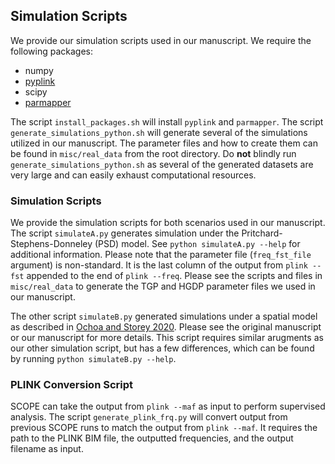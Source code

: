 ## Simulation Scripts

We provide our simulation scripts used in our manuscript. We require the following packages:

+ numpy
+ [pyplink](https://lemieuxl.github.io/pyplink/)
+ scipy
+ [parmapper](https://github.com/Jwink3101/parmapper)

The script `install_packages.sh` will install `pyplink` and `parmapper`. The script `generate_simulations_python.sh` will generate several of the simulations utilized in our manuscript. The parameter files and how to create them can be found in `misc/real_data` from the root directory. Do **not** blindly run `generate_simulations_python.sh` as several of the generated datasets are very large and can easily exhaust computational resources.

### Simulation Scripts

We provide the simulation scripts for both scenarios used in our manuscript. The script `simulateA.py` generates simulation under the Pritchard-Stephens-Donneley (PSD) model. See `python simulateA.py --help` for additional information. Please note that the parameter file (`freq_fst_file` argument) is non-standard. It is the last column of the output from `plink --fst` appended to the end of `plink --freq`. Please see the scripts and files in `misc/real_data` to generate the TGP and HGDP parameter files we used in our manuscript.

The other script `simulateB.py` generated simulations under a spatial model as described in [Ochoa and Storey 2020](https://doi.org/10.1371/journal.pgen.1009241). Please see the original manuscript or our manuscript for more details. This script requires similar arugments as our other simulation script, but has a few differences, which can be found by running `python simulateB.py --help`.

### PLINK Conversion Script

SCOPE can take the output from `plink --maf` as input to perform supervised analysis. The script `generate_plink_frq.py` will convert output from previous SCOPE runs to match the output from `plink --maf`. It requires the path to the PLINK BIM file, the outputted frequencies, and the output filename as input.

